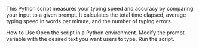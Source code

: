 This Python script measures your typing speed and accuracy by comparing your input to a given prompt. It calculates the total time elapsed, average typing speed in words per minute, and the number of typing errors.

How to Use Open the script in a Python environment. Modify the prompt variable with the desired text you want users to type. Run the script.
